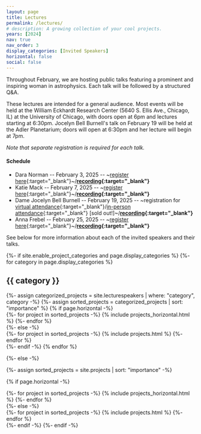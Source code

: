 ```yaml
---
layout: page
title: Lectures
permalink: /lectures/
# description: A growing collection of your cool projects.
years: [2024]
nav: true
nav_order: 3
display_categories: [Invited Speakers]
horizontal: false
social: false
---
```


Throughout February, we are hosting public talks featuring a prominent and inspiring woman in astrophysics. Each talk will be followed by a structured Q&A.

These lectures are intended for a general audience. Most events will be held at the William Eckhardt Research Center (5640 S. Ellis Ave., Chicago, IL) at the University of Chicago, with doors open at 6pm and lectures starting at 6:30pm. Jocelyn Bell Burnell's talk on February 19 will be held at the Adler Planetarium; doors will open at 6:30pm and her lecture will begin at 7pm.


*Note that separate registration is required for each talk.*

#### Schedule
- Dara Norman -- February 3, 2025 -- ~[register here](https://forms.gle/FuAxS2zSCpuX4Seb6){:target="_blank"}~/**[recording](https://uchicago.hosted.panopto.com/Panopto/Pages/Viewer.aspx?id=14636922-5ce0-4897-9d8a-b2b3013c026b){:target="_blank"}**
- Katie Mack -- February 7, 2025 -- ~[register here](https://forms.gle/4KhPRXvUTpyvM6Gm9){:target="_blank"}~/**[recording](https://uchicago.hosted.panopto.com/Panopto/Pages/Viewer.aspx?id=fe917f9a-29d5-4381-8edb-b2b3013c6997){:target="_blank"}**
- Dame Jocelyn Bell Burnell -- February 19, 2025 -- ~registration for [virtual attendance](https://forms.gle/ez8ajBBiGjummteL6){:target="_blank"}/[in-person attendance](https://www.adlerplanetarium.org/event/jocelyn-bell-burnell-lecture/){:target="_blank"} \[sold out!\]~/**[recording](https://uchicago.hosted.panopto.com/Panopto/Pages/Viewer.aspx?id=42977e3a-c02c-4c57-90cd-b2b3013c8800){:target="_blank"}**
- Anna Frebel -- February 25, 2025 -- ~[register here](https://forms.gle/1t9N3GGL31TEDykL6){:target="_blank"}~/**[recording](https://uchicago.hosted.panopto.com/Panopto/Pages/Viewer.aspx?id=7c40717a-4b3a-4a56-bfda-b2b3013ca8a4){:target="_blank"}**

See below for more information about each of the invited speakers and their talks.


<!-- pages/projects.md -->
<div class="projects">
{%- if site.enable_project_categories and page.display_categories %}
  <!-- Display categorized projects -->
  {%- for category in page.display_categories %}
  <h2 class="category">{{ category }}</h2>
  {%- assign categorized_projects = site.lecturespeakers | where: "category", category -%}
  {%- assign sorted_projects = categorized_projects | sort: "importance" %}
  <!-- Generate cards for each project -->
  {% if page.horizontal -%}
  <div class="container">
    <div class="row row-cols-2">
    {%- for project in sorted_projects -%}
      {% include projects_horizontal.html %}
    {%- endfor %}
    </div>
  </div>
  {%- else -%}
  <div class="grid">
    {%- for project in sorted_projects -%}
      {% include projects.html %}
    {%- endfor %}
  </div>
  {%- endif -%}
  {% endfor %}

{%- else -%}
<!-- Display projects without categories -->
  {%- assign sorted_projects = site.projects | sort: "importance" -%}
  <!-- Generate cards for each project -->
  {% if page.horizontal -%}
  <div class="container">
    <div class="row row-cols-2">
    {%- for project in sorted_projects -%}
      {% include projects_horizontal.html %}
    {%- endfor %}
    </div>
  </div>
  {%- else -%}
  <div class="grid">
    {%- for project in sorted_projects -%}
      {% include projects.html %}
    {%- endfor %}
  </div>
  {%- endif -%}
{%- endif -%}
</div>


<hr style="height:1px; visibility:hidden;" />